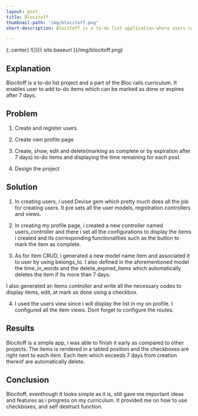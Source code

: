 ```yaml
---
layout: post
title: Blocitoff
thumbnail-path: "img/blocitoff.png"
short-description: Blocitoff is a to-do list application where users can add to-do items which they can later mark as done. The said to-do items expires after a week.

---
```


{:.center}
![]({{ site.baseurl }}/img/blocitoff.png)

## Explanation

Blocitoff is a to-do list project and a part of the Bloc rails curriculum. It enables user to add to-do items which can be marked as done or expires after 7 days.

## Problem

1. Create and register users.

2. Create own profile page

3. Create, show, edit and delete(marking as complete or by expiration after 7 days) to-do items and displaying the time remaining for each post.

4. Design the project

## Solution

1. In creating users, i used Devise gem which pretty much does all the job for creating users. It pre sets all the user models, registration controllers and views.

2. In creating my profile page, i created a new controller named users_controller and there i set all the configurations to display the items i created and its corresponding functionalities such as the button to mark the item as complete.

3. As for item CRUD, i generated a new model name item and associated it to user by using belongs_to. I also defined in the aforementioned model the time_in_words and the delete_expired_items which automatically deletes the item if its more than 7 days.

I also generated an items controller and write all the necessary codes to display items, edit, at mark as done using a checkbox.

4. I used the users view since i will display the list in my on profile. I configured all the item views. Dont forget to configure the routes.

## Results

Blocitoff is a simple app, i was able to finish it early as compared to other projects. The items is rendered in a tabled position and the checkboxes are right next to each item. Each item which exceeds 7 days from creation thereof are automatically delete.

## Conclusion

Blocitoff, eventhough it looks simple as it is, still gave me important ideas and features as i progress on my curriculum. It provided me on how to use checkboxes, and self destruct function.
